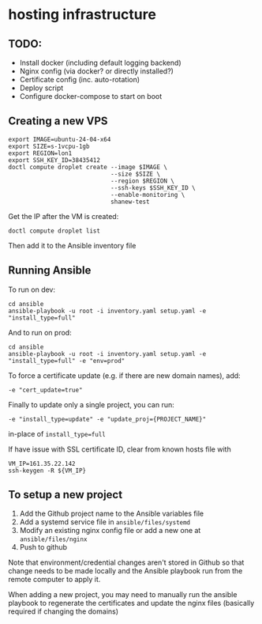 # hosting infrastructure

## TODO:

- Install docker (including default logging backend)
- Nginx config (via docker? or directly installed?)
- Certificate config (inc. auto-rotation)
- Deploy script
- Configure docker-compose to start on boot

## Creating a new VPS

```
export IMAGE=ubuntu-24-04-x64
export SIZE=s-1vcpu-1gb
export REGION=lon1
export SSH_KEY_ID=38435412
doctl compute droplet create --image $IMAGE \
                             --size $SIZE \
                             --region $REGION \
                             --ssh-keys $SSH_KEY_ID \
                             --enable-monitoring \
                             shanew-test
```

Get the IP after the VM is created:
```
doctl compute droplet list
```

Then add it to the Ansible inventory file

## Running Ansible

To run on dev:
```
cd ansible
ansible-playbook -u root -i inventory.yaml setup.yaml -e "install_type=full"
```

And to run on prod:
```
cd ansible
ansible-playbook -u root -i inventory.yaml setup.yaml -e "install_type=full" -e "env=prod"
```

To force a certificate update (e.g. if there are new domain names), add:
```
-e "cert_update=true"
```

Finally to update only a single project, you can run:
```
-e "install_type=update" -e "update_proj={PROJECT_NAME}"
```
in-place of `install_type=full`

If have issue with SSL certificate ID, clear from known hosts file with
```
VM_IP=161.35.22.142
ssh-keygen -R ${VM_IP}
```

## To setup a new project 

1. Add the Github project name to the Ansible variables file
2. Add a systemd service file in `ansible/files/systemd`
3. Modify an existing nginx config file or add a new one at `ansible/files/nginx`
4. Push to github

Note that environment/credential changes aren't stored in Github so that change needs to be made locally and the Ansible playbook run from the remote computer to apply it. 

When adding a new project, you may need to manually run the ansible playbook to regenerate the certificates and update the nginx files (basically required if changing the domains)

